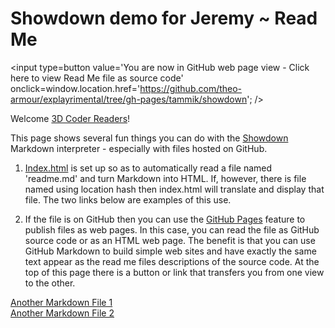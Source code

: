 Showdown demo for Jeremy ~ Read Me
===

<span style=display:none; >[You are now in GitHub source code view - click here to view Read Me file as a web page]( http://theo-armour.github.io/explayrimental/tammik/showdown/ "View file as a web page." ) </span>
<input type=button value='You are now in GitHub web page view - Click here to view Read Me file as source code' onclick=window.location.href='https://github.com/theo-armour/explayrimental/tree/gh-pages/tammik/showdown'; />


Welcome [3D Coder Readers]( http://the3dwebcoder.typepad.com/blog/2015/08/hackergarten-chromium-and-markdown.html#comment-2222672923 )!

This page shows several fun things you can do with the [Showdown]( https://github.com/showdownjs/showdown ) Markdown interpreter - especially with files hosted on GitHub.

1. [Index.html]( https://github.com/theo-armour/explayrimental/blob/gh-pages/tammik/showdown/index.html ) is set up so as to automatically read a file named 'readme.md' and turn Markdown into HTML.
If, however, there is file named using location hash then index.html will translate and display that file.
The two links below are examples of this use.

2. If the file is on GitHub then you can use the [GitHub Pages]( https://pages.github.com/ ) feature to publish files as web pages.
In this case, you can read the file as GitHub source code or as an HTML web page.
The benefit is that you can use GitHub Markdown to build simple web sites and have exactly the same text appear as the read me files descriptions of the source code.
At the top of this page there is a button or link that transfers you from one view to the other.
 


[Another Markdown File 1]( http://theo-armour.github.io/explayrimental/tammik/showdown/index.html#another-markdown-file-1.md)  
[Another Markdown File 2]( http://theo-armour.github.io/explayrimental/tammik/showdown/index.html#another-markdown-file-2.md)  

